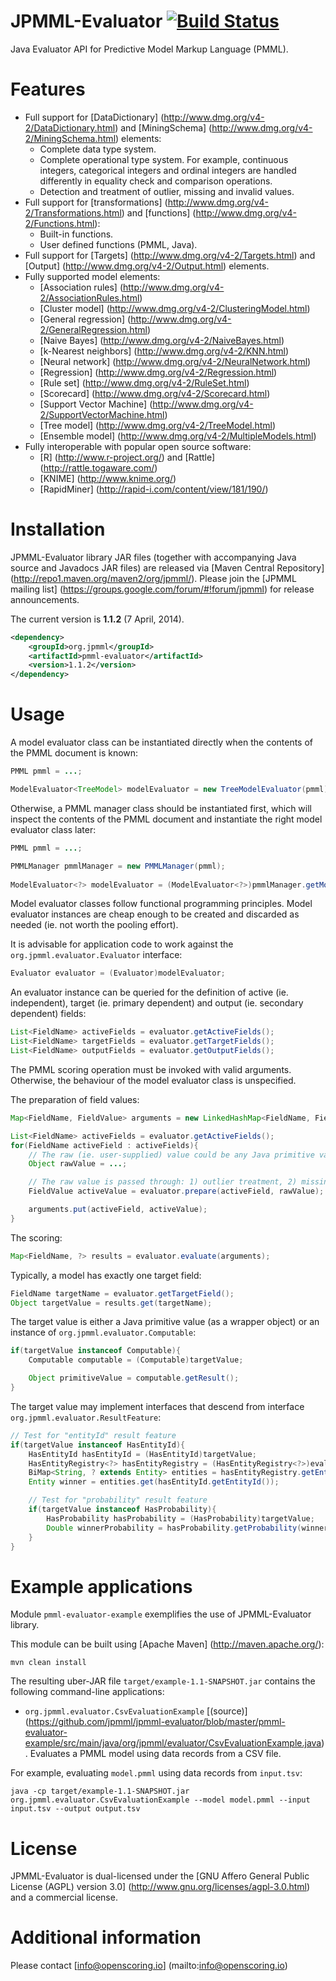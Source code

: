 JPMML-Evaluator [![Build Status](https://travis-ci.org/jpmml/jpmml-evaluator.png?branch=master)](https://travis-ci.org/jpmml/jpmml-evaluator)
===============

Java Evaluator API for Predictive Model Markup Language (PMML).

# Features #

* Full support for [DataDictionary] (http://www.dmg.org/v4-2/DataDictionary.html) and [MiningSchema] (http://www.dmg.org/v4-2/MiningSchema.html) elements:
  * Complete data type system.
  * Complete operational type system. For example, continuous integers, categorical integers and ordinal integers are handled differently in equality check and comparison operations.
  * Detection and treatment of outlier, missing and invalid values.
* Full support for [transformations] (http://www.dmg.org/v4-2/Transformations.html) and [functions] (http://www.dmg.org/v4-2/Functions.html):
  * Built-in functions.
  * User defined functions (PMML, Java).
* Full support for [Targets] (http://www.dmg.org/v4-2/Targets.html) and [Output] (http://www.dmg.org/v4-2/Output.html) elements.
* Fully supported model elements:
  * [Association rules] (http://www.dmg.org/v4-2/AssociationRules.html)
  * [Cluster model] (http://www.dmg.org/v4-2/ClusteringModel.html)
  * [General regression] (http://www.dmg.org/v4-2/GeneralRegression.html)
  * [Naive Bayes] (http://www.dmg.org/v4-2/NaiveBayes.html)
  * [k-Nearest neighbors] (http://www.dmg.org/v4-2/KNN.html)
  * [Neural network] (http://www.dmg.org/v4-2/NeuralNetwork.html)
  * [Regression] (http://www.dmg.org/v4-2/Regression.html)
  * [Rule set] (http://www.dmg.org/v4-2/RuleSet.html)
  * [Scorecard] (http://www.dmg.org/v4-2/Scorecard.html)
  * [Support Vector Machine] (http://www.dmg.org/v4-2/SupportVectorMachine.html)
  * [Tree model] (http://www.dmg.org/v4-2/TreeModel.html)
  * [Ensemble model] (http://www.dmg.org/v4-2/MultipleModels.html)
* Fully interoperable with popular open source software:
  * [R] (http://www.r-project.org/) and [Rattle] (http://rattle.togaware.com/)
  * [KNIME] (http://www.knime.org/)
  * [RapidMiner] (http://rapid-i.com/content/view/181/190/)

# Installation #

JPMML-Evaluator library JAR files (together with accompanying Java source and Javadocs JAR files) are released via [Maven Central Repository] (http://repo1.maven.org/maven2/org/jpmml/). Please join the [JPMML mailing list] (https://groups.google.com/forum/#!forum/jpmml) for release announcements.

The current version is **1.1.2** (7 April, 2014).

```xml
<dependency>
	<groupId>org.jpmml</groupId>
	<artifactId>pmml-evaluator</artifactId>
	<version>1.1.2</version>
</dependency>
```

# Usage #

A model evaluator class can be instantiated directly when the contents of the PMML document is known:
```java
PMML pmml = ...;

ModelEvaluator<TreeModel> modelEvaluator = new TreeModelEvaluator(pmml);
```

Otherwise, a PMML manager class should be instantiated first, which will inspect the contents of the PMML document and instantiate the right model evaluator class later:
```java
PMML pmml = ...;

PMMLManager pmmlManager = new PMMLManager(pmml);
 
ModelEvaluator<?> modelEvaluator = (ModelEvaluator<?>)pmmlManager.getModelManager(null, ModelEvaluatorFactory.getInstance());
```

Model evaluator classes follow functional programming principles. Model evaluator instances are cheap enough to be created and discarded as needed (ie. not worth the pooling effort).

It is advisable for application code to work against the `org.jpmml.evaluator.Evaluator` interface:
```java
Evaluator evaluator = (Evaluator)modelEvaluator;
```

An evaluator instance can be queried for the definition of active (ie. independent), target (ie. primary dependent) and output (ie. secondary dependent) fields:
```java
List<FieldName> activeFields = evaluator.getActiveFields();
List<FieldName> targetFields = evaluator.getTargetFields();
List<FieldName> outputFields = evaluator.getOutputFields();
``` 

The PMML scoring operation must be invoked with valid arguments. Otherwise, the behaviour of the model evaluator class is unspecified.

The preparation of field values:
```java
Map<FieldName, FieldValue> arguments = new LinkedHashMap<FieldName, FieldValue>();

List<FieldName> activeFields = evaluator.getActiveFields();
for(FieldName activeField : activeFields){
	// The raw (ie. user-supplied) value could be any Java primitive value
	Object rawValue = ...;

	// The raw value is passed through: 1) outlier treatment, 2) missing value treatment, 3) invalid value treatment and 4) type conversion
	FieldValue activeValue = evaluator.prepare(activeField, rawValue);

	arguments.put(activeField, activeValue);
}
```

The scoring:
```java
Map<FieldName, ?> results = evaluator.evaluate(arguments);
```

Typically, a model has exactly one target field:
```java
FieldName targetName = evaluator.getTargetField();
Object targetValue = results.get(targetName);
```

The target value is either a Java primitive value (as a wrapper object) or an instance of `org.jpmml.evaluator.Computable`:
```java
if(targetValue instanceof Computable){
	Computable computable = (Computable)targetValue;

	Object primitiveValue = computable.getResult();
}
```

The target value may implement interfaces that descend from interface `org.jpmml.evaluator.ResultFeature`:
```java
// Test for "entityId" result feature
if(targetValue instanceof HasEntityId){
	HasEntityId hasEntityId = (HasEntityId)targetValue;
	HasEntityRegistry<?> hasEntityRegistry = (HasEntityRegistry<?>)evaluator;
	BiMap<String, ? extends Entity> entities = hasEntityRegistry.getEntityRegistry();
	Entity winner = entities.get(hasEntityId.getEntityId());

	// Test for "probability" result feature
	if(targetValue instanceof HasProbability){
		HasProbability hasProbability = (HasProbability)targetValue;
		Double winnerProbability = hasProbability.getProbability(winner.getId());
	}
}
```

# Example applications #

Module `pmml-evaluator-example` exemplifies the use of JPMML-Evaluator library.

This module can be built using [Apache Maven] (http://maven.apache.org/):
```
mvn clean install
```

The resulting uber-JAR file `target/example-1.1-SNAPSHOT.jar` contains the following command-line applications:
* `org.jpmml.evaluator.CsvEvaluationExample` [(source)] (https://github.com/jpmml/jpmml-evaluator/blob/master/pmml-evaluator-example/src/main/java/org/jpmml/evaluator/CsvEvaluationExample.java). Evaluates a PMML model using data records from a CSV file.

For example, evaluating `model.pmml` using data records from `input.tsv`:
```
java -cp target/example-1.1-SNAPSHOT.jar org.jpmml.evaluator.CsvEvaluationExample --model model.pmml --input input.tsv --output output.tsv
```

# License #

JPMML-Evaluator is dual-licensed under the [GNU Affero General Public License (AGPL) version 3.0] (http://www.gnu.org/licenses/agpl-3.0.html) and a commercial license.

# Additional information #

Please contact [info@openscoring.io] (mailto:info@openscoring.io)